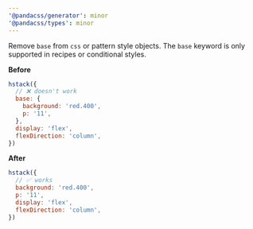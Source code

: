 ```yaml
---
'@pandacss/generator': minor
'@pandacss/types': minor
---
```


Remove `base` from `css` or pattern style objects. The `base` keyword is only supported in recipes or conditional
styles.

**Before**

```jsx
hstack({
  // ❌ doesn't work
  base: {
    background: 'red.400',
    p: '11',
  },
  display: 'flex',
  flexDirection: 'column',
})
```

**After**

```jsx
hstack({
  // ✅ works
  background: 'red.400',
  p: '11',
  display: 'flex',
  flexDirection: 'column',
})
```
